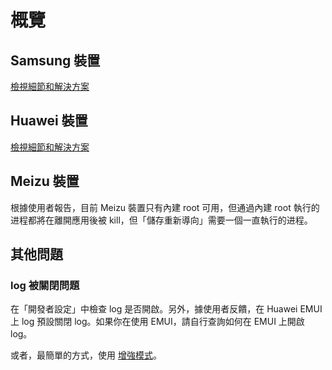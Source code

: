 # 概覽

## Samsung 裝置

[檢視細節和解決方案](./samsung.html)

## Huawei 裝置

[檢視細節和解決方案](./huawei.html)

## Meizu 裝置

根據使用者報告，目前 Meizu 裝置只有內建 root 可用，但通過內建 root 執行的进程都將在離開應用後被 kill，但「儲存重新導向」需要一個一直執行的进程。

## 其他問題

### log 被關閉問題

在「開發者設定」中檢查 log 是否開啟。另外，據使用者反饋，在 Huawei EMUI 上 log 預設關閉 log。如果你在使用 EMUI，請自行查詢如何在 EMUI 上開啟 log。

或者，最簡單的方式，使用 [增強模式](./../enhanced_mode/)。